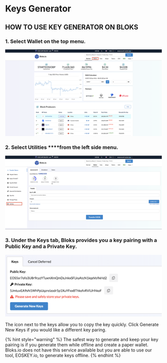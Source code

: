 # Keys Generator

## HOW TO USE KEY GENERATOR ON BLOKS

### 1. Select **Wallet** on the top menu.

![](../.gitbook/assets/image%20%2857%29.png)

### 2. Select Utilities ****from the left side menu.

![](../.gitbook/assets/image%20%28114%29.png)

### 3. Under the Keys tab, Bloks provides you a key pairing with a Public Key and a Private Key. 

![](../.gitbook/assets/image%20%28149%29.png)

The icon next to the keys allow you to copy the key quickly. Click Generate New Keys if you would like a different key paring. 

{% hint style="warning" %}
The safest way to generate and keep your key pairing is if you generate them while offline and create a paper wallet. Bloks.io does not have this service available but you are able to use our tool, EOSKEY.io, to generate keys offline.
{% endhint %}

